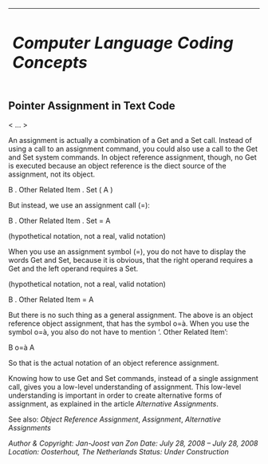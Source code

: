 ﻿|<h1>***Computer Language Coding Concepts***</h1>|
| :- |
## **Pointer Assignment in Text Code**
< … >

An assignment is actually a combination of a Get and a Set call. Instead of using a call to an assignment command, you could also use a call to the Get and Set system commands. In object reference assignment, though, no Get is executed because an object reference is the diect source of the assignment, not its object.

B  .  Other Related Item  .  Set  (  A  )

But instead, we use an assignment call (=):

B  .  Other Related Item  .  Set  =  A

(hypothetical notation, not a real, valid notation)

When you use an assignment symbol (=), you do not have to display the words Get and Set, because it is obvious, that the right operand requires a Get and the left operand requires a Set.

(hypothetical notation, not a real, valid notation)

B  .  Other Related Item  =  A

But there is no such thing as a general assignment. The above is an object reference object assignment, that has the symbol o=à. When you use the symbol o=à, you also do not have to mention ‘.  Other Related Item’:

B  o=à  A

So that is the actual notation of an object reference assignment.

Knowing how to use Get and Set commands, instead of a single assignment call, gives you a low-level understanding of assignment. This low-level understanding is important in order to create alternative forms of assignment, as explained in the article *Alternative Assignments*.

See also: *Object Reference Assignment*, *Assignment*, *Alternative Assignments*


*Author & Copyright: Jan-Joost van Zon        Date: July 28, 2008 – July 28, 2008        Location: Oosterhout, The Netherlands        Status: Under Construction*

